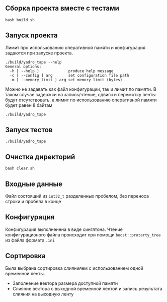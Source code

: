 ## Сборка проекта вместе с тестами
```
bash build.sh
```

## Запуск проекта
Лимит про использованию оперативной памяти и конфигурация задаются при запуске проекта.
```
./build/yadro_tape --help
General options:
  -h [ --help ]             produce help message
  -c [ --config ] arg       set configuration file path
  -m [ --memory_limit ] arg set memory limit (bytes)
```
Можно не задавать как файл конфигурации, так и лимит по памяти. В таком случае задержки на запись/чтение, сдвиги и перемотку ленты будут отсутствовать, а лимит по использованию оперативной памяти будет равен 8 байтам
```
./build/yadro_tape
```

## Запуск тестов
```
./build/yadro_tape
```

## Очистка директорий
```
bash clear.sh
```

## Входные данные
Файл состоящий из `int32_t` разделенных пробелом, без переноса строки и пробела в конце

## Конфигурация
Конфигурация выполненена в виде синглтона. Чтение конфигурационого файла происходит при помощи `boost::proterty_tree` из файла формата `.ini` 

## Сортировка
Была выбрана сортировка слиянияем с использованием одной временной ленты.
+ Заполнение вектора размера доступной памяти
+ Слияние вектора c выходной временной лентой и запись результата слияния на выходную ленту
